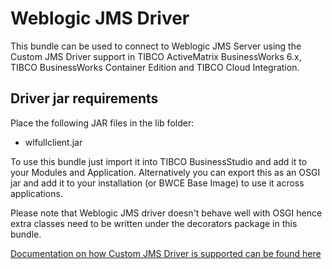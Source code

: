 # Weblogic JMS Driver

This bundle can be used to connect to Weblogic JMS Server using the Custom JMS Driver support in TIBCO ActiveMatrix BusinessWorks 6.x, TIBCO BusinessWorks Container Edition and TIBCO Cloud Integration.

## Driver jar requirements

Place the following JAR files in the lib folder:
* wlfullclient.jar

To use this bundle just import it into TIBCO BusinessStudio and add it to your Modules and Application. Alternatively you can export this as an OSGI jar and add it to your installation (or BWCE Base Image) to use it across applications.

Please note that Weblogic JMS driver doesn't behave well with OSGI hence extra classes need to be written under the decorators package in this bundle.

[Documentation on how Custom JMS Driver is supported can be found here](https://docs.tibco.com/pub/activematrix_businessworks/6.7.0/doc/html/GUID-2AC259A3-3C1C-4F27-8FD9-E7AF41D9CBEB.html)
